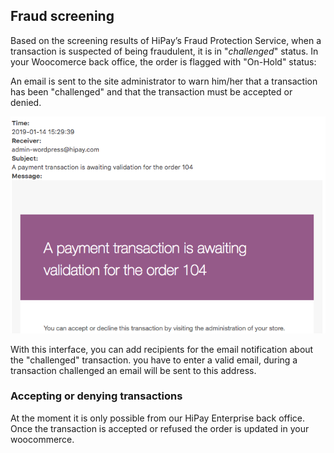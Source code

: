 ## Fraud screening

Based on the screening results of HiPay’s Fraud Protection Service, when a transaction
is suspected of being fraudulent, it is in "_challenged_" status. In your Woocomerce back office,
the order is flagged with "On-Hold" status:

An email is sent to the site administrator to warn him/her that a transaction has been
"challenged" and that the transaction must be accepted or denied.

![legend](images/fraud_mail.png)

With this interface, you can add recipients for the email notification about the "challenged" transaction.
you have to enter a valid email, during a transaction challenged an email will be sent to this address.

### Accepting or denying transactions

At the moment it is only possible from our HiPay Enterprise back office.
Once the transaction is accepted or refused the order is updated in your woocommerce.
